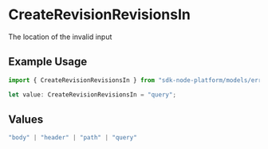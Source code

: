 # CreateRevisionRevisionsIn

The location of the invalid input

## Example Usage

```typescript
import { CreateRevisionRevisionsIn } from "sdk-node-platform/models/errors";

let value: CreateRevisionRevisionsIn = "query";
```

## Values

```typescript
"body" | "header" | "path" | "query"
```